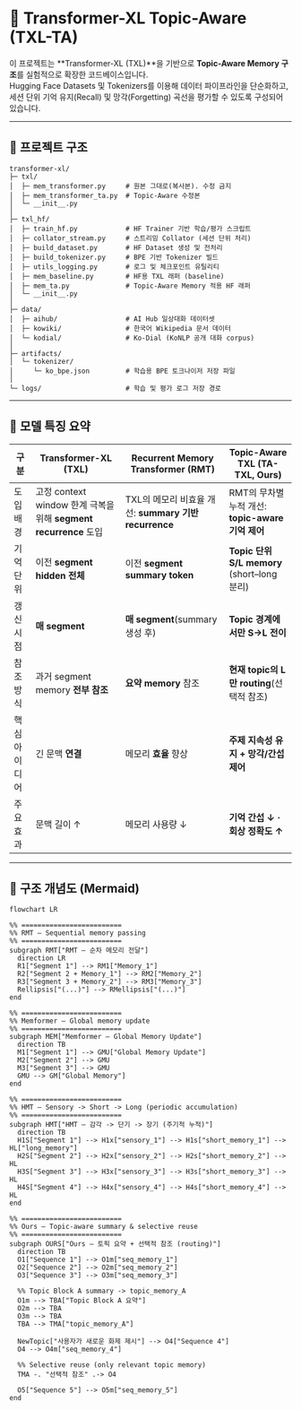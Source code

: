 # 🧠 Transformer-XL Topic-Aware (TXL-TA)

이 프로젝트는 **Transformer-XL (TXL)**을 기반으로 **Topic-Aware Memory 구조**를 실험적으로 확장한 코드베이스입니다.  
Hugging Face Datasets 및 Tokenizers를 이용해 데이터 파이프라인을 단순화하고,  
세션 단위 기억 유지(Recall) 및 망각(Forgetting) 곡선을 평가할 수 있도록 구성되어 있습니다.

---

## 📁 프로젝트 구조
```plaintext
transformer-xl/
├─ txl/
│  ├─ mem_transformer.py     # 원본 그대로(복사본). 수정 금지
│  ├─ mem_transformer_ta.py  # Topic-Aware 수정본
│  └─ __init__.py
│
├─ txl_hf/
│  ├─ train_hf.py            # HF Trainer 기반 학습/평가 스크립트
│  ├─ collator_stream.py     # 스트리밍 Collator (세션 단위 처리)
│  ├─ build_dataset.py       # HF Dataset 생성 및 전처리
│  ├─ build_tokenizer.py     # BPE 기반 Tokenizer 빌드
│  ├─ utils_logging.py       # 로그 및 체크포인트 유틸리티
│  ├─ mem_baseline.py        # HF용 TXL 래퍼 (baseline)
│  ├─ mem_ta.py              # Topic-Aware Memory 적용 HF 래퍼
│  └─ __init__.py
│
├─ data/
│  ├─ aihub/                 # AI Hub 일상대화 데이터셋
│  ├─ kowiki/                # 한국어 Wikipedia 문서 데이터
│  └─ kodial/                # Ko-Dial (KoNLP 공개 대화 corpus)
│
├─ artifacts/
│  └─ tokenizer/
│     └─ ko_bpe.json         # 학습용 BPE 토크나이저 저장 파일
│
└─ logs/                     # 학습 및 평가 로그 저장 경로
```

---

## 🧩 모델 특징 요약

| 구분 | Transformer-XL (TXL) | Recurrent Memory Transformer (RMT) | Topic-Aware TXL (TA-TXL, Ours) |
|-----------|---------------------------------|---------------------------------|---------------------------------|
| 도입 배경 | 고정 context window 한계 극복을 위해 **segment recurrence** 도입 | TXL의 메모리 비효율 개선: **summary 기반 recurrence** | RMT의 무차별 누적 개선: **topic-aware 기억 제어** |
| 기억 단위 | 이전 **segment hidden 전체** | 이전 **segment summary token** | **Topic 단위 S/L memory** (short–long 분리) |
| 갱신 시점 | **매 segment** | **매 segment**(summary 생성 후) | **Topic 경계에서만 S→L 전이** |
| 참조 방식 | 과거 segment memory **전부 참조** | **요약 memory** 참조 | **현재 topic의 L만 routing**(선택적 참조) |
| 핵심 아이디어 | 긴 문맥 **연결** | 메모리 **효율** 향상 | **주제 지속성 유지 + 망각/간섭 제어** |
| 주요 효과 | 문맥 길이 ↑ | 메모리 사용량 ↓ | **기억 간섭 ↓ · 회상 정확도 ↑** |

---

## 🧠 구조 개념도 (Mermaid)
```mermaid
flowchart LR

%% =========================
%% RMT — Sequential memory passing
%% =========================
subgraph RMT["RMT — 순차 메모리 전달"]
  direction LR
  R1["Segment 1"] --> RM1["Memory_1"]
  R2["Segment 2 + Memory_1"] --> RM2["Memory_2"]
  R3["Segment 3 + Memory_2"] --> RM3["Memory_3"]
  Rellipsis["(...)"] --> RMellipsis["(...)"]
end

%% =========================
%% Memformer — Global memory update
%% =========================
subgraph MEM["Memformer — Global Memory Update"]
  direction TB
  M1["Segment 1"] --> GMU["Global Memory Update"]
  M2["Segment 2"] --> GMU
  M3["Segment 3"] --> GMU
  GMU --> GM["Global Memory"]
end

%% =========================
%% HMT — Sensory -> Short -> Long (periodic accumulation)
%% =========================
subgraph HMT["HMT — 감각 -> 단기 -> 장기 (주기적 누적)"]
  direction TB
  H1S["Segment 1"] --> H1x["sensory_1"] --> H1s["short_memory_1"] --> HL["long_memory"]
  H2S["Segment 2"] --> H2x["sensory_2"] --> H2s["short_memory_2"] --> HL
  H3S["Segment 3"] --> H3x["sensory_3"] --> H3s["short_memory_3"] --> HL
  H4S["Segment 4"] --> H4x["sensory_4"] --> H4s["short_memory_4"] --> HL
end

%% =========================
%% Ours — Topic-aware summary & selective reuse
%% =========================
subgraph OURS["Ours — 토픽 요약 + 선택적 참조 (routing)"]
  direction TB
  O1["Sequence 1"] --> O1m["seq_memory_1"]
  O2["Sequence 2"] --> O2m["seq_memory_2"]
  O3["Sequence 3"] --> O3m["seq_memory_3"]

  %% Topic Block A summary -> topic_memory_A
  O1m --> TBA["Topic Block A 요약"]
  O2m --> TBA
  O3m --> TBA
  TBA --> TMA["topic_memory_A"]

  NewTopic["사용자가 새로운 화제 제시"] --> O4["Sequence 4"]
  O4 --> O4m["seq_memory_4"]

  %% Selective reuse (only relevant topic memory)
  TMA -. "선택적 참조" .-> O4

  O5["Sequence 5"] --> O5m["seq_memory_5"]
end

```
